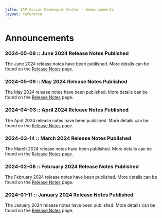 ```yaml
---
title: SAP Concur Developer Center - Announcements
layout: reference
---
```

# Announcements

### 2024-05-09 :: June 2024 Release Notes Published

The June 2024 release notes have been published. More details can be found on the [Release Notes](https://developer.concur.com/tools-support/release-notes/index.html) page.

### 2024-05-09 :: May 2024 Release Notes Published

The May 2024 release notes have been published. More details can be found on the [Release Notes](https://developer.concur.com/tools-support/release-notes/index.html) page.

### 2024-04-03 :: April 2024 Release Notes Published

The April 2024 release notes have been published. More details can be found on the [Release Notes](https://developer.concur.com/tools-support/release-notes/index.html) page.

### 2024-03-14 :: March 2024 Release Notes Published

The March 2024 release notes have been published. More details can be found on the [Release Notes](https://developer.concur.com/tools-support/release-notes/index.html) page.

### 2024-02-08 :: February 2024 Release Notes Published

The February 2024 release notes have been published. More details can be found on the [Release Notes](https://developer.concur.com/tools-support/release-notes/index.html) page.


### 2024-01-11 :: January 2024 Release Notes Published

The January 2024 release notes have been published. More details can be found on the [Release Notes](https://developer.concur.com/tools-support/release-notes/index.html) page.
